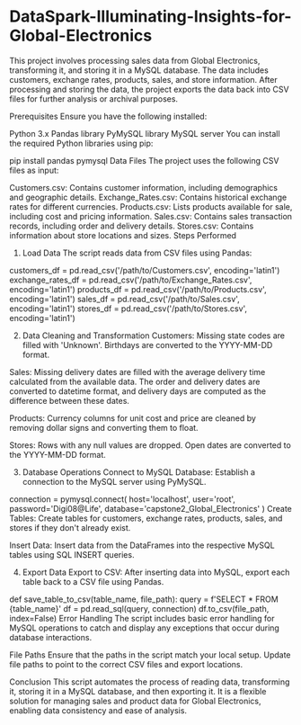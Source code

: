 # DataSpark-Illuminating-Insights-for-Global-Electronics
This project involves processing sales data from Global Electronics, transforming it, and storing it in a MySQL database. The data includes customers, exchange rates, products, sales, and store information. After processing and storing the data, the project exports the data back into CSV files for further analysis or archival purposes.

Prerequisites
Ensure you have the following installed:

Python 3.x
Pandas library
PyMySQL library
MySQL server
You can install the required Python libraries using pip:

pip install pandas pymysql
Data Files
The project uses the following CSV files as input:

Customers.csv: Contains customer information, including demographics and geographic details.
Exchange_Rates.csv: Contains historical exchange rates for different currencies.
Products.csv: Lists products available for sale, including cost and pricing information.
Sales.csv: Contains sales transaction records, including order and delivery details.
Stores.csv: Contains information about store locations and sizes.
Steps Performed
1. Load Data
The script reads data from CSV files using Pandas:


customers_df = pd.read_csv('/path/to/Customers.csv', encoding='latin1')
exchange_rates_df = pd.read_csv('/path/to/Exchange_Rates.csv', encoding='latin1')
products_df = pd.read_csv('/path/to/Products.csv', encoding='latin1')
sales_df = pd.read_csv('/path/to/Sales.csv', encoding='latin1')
stores_df = pd.read_csv('/path/to/Stores.csv', encoding='latin1')

2. Data Cleaning and Transformation
Customers: Missing state codes are filled with 'Unknown'. Birthdays are converted to the YYYY-MM-DD format.

Sales: Missing delivery dates are filled with the average delivery time calculated from the available data. The order and delivery dates are converted to datetime format, and delivery days are computed as the difference between these dates.

Products: Currency columns for unit cost and price are cleaned by removing dollar signs and converting them to float.

Stores: Rows with any null values are dropped. Open dates are converted to the YYYY-MM-DD format.

3. Database Operations
Connect to MySQL Database: Establish a connection to the MySQL server using PyMySQL.


connection = pymysql.connect(
    host='localhost',
    user='root',
    password='Digi08@Life',
    database='capstone2_Global_Electronics'
)
Create Tables: Create tables for customers, exchange rates, products, sales, and stores if they don't already exist.

Insert Data: Insert data from the DataFrames into the respective MySQL tables using SQL INSERT queries.

4. Export Data
Export to CSV: After inserting data into MySQL, export each table back to a CSV file using Pandas.


def save_table_to_csv(table_name, file_path):
    query = f'SELECT * FROM {table_name}'
    df = pd.read_sql(query, connection)
    df.to_csv(file_path, index=False)
Error Handling
The script includes basic error handling for MySQL operations to catch and display any exceptions that occur during database interactions.

File Paths
Ensure that the paths in the script match your local setup. Update file paths to point to the correct CSV files and export locations.

Conclusion
This script automates the process of reading data, transforming it, storing it in a MySQL database, and then exporting it. It is a flexible solution for managing sales and product data for Global Electronics, enabling data consistency and ease of analysis.
